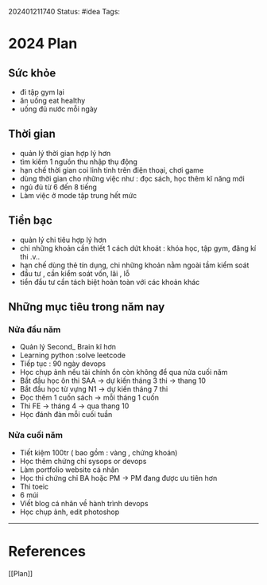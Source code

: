 202401211740
Status: #idea
Tags:
# 2024 Plan
## Sức khỏe
- đi tập gym lại
- ăn uống eat healthy
- uống đủ nước mỗi ngày
## Thời gian
- quản lý thời gian hợp lý hơn
- tìm kiếm 1 nguồn thu nhập thụ động 
- hạn chế thời gian coi linh tinh trên điện thoại, chơi game
- dùng thời gian cho những việc như : đọc sách, học thêm kĩ năng mới
- ngủ đủ từ 6 đến 8 tiếng
- Làm việc ở mode tập trung hết mức
## Tiền bạc
- quản lý chi tiêu hợp lý hơn
- chi những khoản cần thiết 1 cách dứt khoát : khóa học, tập gym, đăng kí thi .v..
- hạn chế dùng thẻ tín dụng, chi những khoản nằm ngoài tầm kiểm soát
- đầu tư , cần kiểm soát vốn, lãi , lỗ 
- tiền đầu tư cần tách biệt hoàn toàn với các khoản khác
## Những mục tiêu trong năm nay
### Nửa đầu năm
- Quản lý Second_ Brain kĩ hơn
- Learning python :solve leetcode
- Tiếp tục : 90 ngày devops
- Học chụp ảnh nếu tài chính ổn còn không để qua nửa cuối năm
- Bắt đầu học ôn thi SAA -> dự kiến tháng 3 thi -> thang 10
- Bắt đầu học từ vựng N1 -> dự kiến tháng 7 thi
- Đọc thêm 1 cuốn sách -> mỗi tháng 1 cuốn
- Thi FE -> tháng 4  -> qua thang 10
- Học đánh đàn mỗi cuối tuần
### Nửa cuối năm
- Tiết kiệm 100tr ( bao gồm : vàng , chứng khoán)
- Học thêm chứng chỉ sysops or devops 
- Làm portfolio website cá nhân
- Học thi chứng chỉ BA hoặc PM -> PM đang được ưu tiên hơn
- Thi toeic
- 6 múi
- Viết blog cá nhân về hành trình devops
- Học chụp ảnh, edit photoshop 
---
# References
[[Plan]]